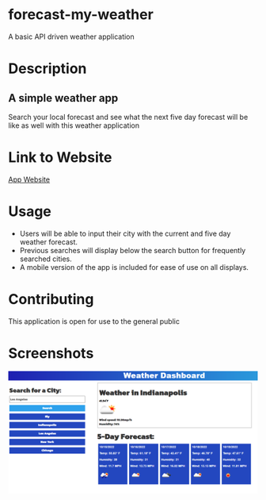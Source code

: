 # forecast-my-weather
A basic API driven weather application

# Description

## A simple weather app
 
Search your local forecast and see what the next five day forecast will be like as well with this weather application
 
# Link to Website

[App Website](https://forecast-my-weather.netlify.app/)

 
# Usage

  * Users will be able to input their city with the current and five day weather forecast.
  * Previous searches will display below the search button for frequently searched cities.
  * A mobile version of the app is included for ease of use on all displays.
 
# Contributing

This application is open for use to the general public

# Screenshots

![screenshot one](/assets/images/weather-app.png "Home page") 
 


